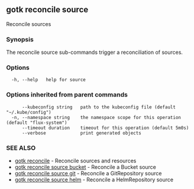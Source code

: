 ## gotk reconcile source

Reconcile sources

### Synopsis

The reconcile source sub-commands trigger a reconciliation of sources.

### Options

```
  -h, --help   help for source
```

### Options inherited from parent commands

```
      --kubeconfig string   path to the kubeconfig file (default "~/.kube/config")
  -n, --namespace string    the namespace scope for this operation (default "flux-system")
      --timeout duration    timeout for this operation (default 5m0s)
      --verbose             print generated objects
```

### SEE ALSO

* [gotk reconcile](gotk_reconcile.md)	 - Reconcile sources and resources
* [gotk reconcile source bucket](gotk_reconcile_source_bucket.md)	 - Reconcile a Bucket source
* [gotk reconcile source git](gotk_reconcile_source_git.md)	 - Reconcile a GitRepository source
* [gotk reconcile source helm](gotk_reconcile_source_helm.md)	 - Reconcile a HelmRepository source

